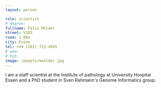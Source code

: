```yaml
---
layout: person

role: scientist
# degree: 
fullname: Felix Mölder
street: V183
room: 1.08a
city: Essen
tel: +49 (201) 723-4045
# www:
# bib:
image: /people/moelder.jpg
---
```


I am a staff scientist at the Institute of pathology at University Hospital Essen and a PhD student in Sven Rahmann's Genome Informatics group.
